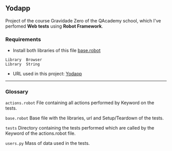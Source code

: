## Yodapp

Project of the course Gravidade Zero of the QAcademy school, which I've perfomed **Web tests** using **Robot Framework**.

### [](https://github.com/wlaurentino/yodapp/blob/f360938f3fa683e6d0b5a96f054c7ca85b0e0b18/README.md)Requirements

-   Install both libraries of this file [base.robot](https://github.com/wlaurentino/yodapp/blob/f360938f3fa683e6d0b5a96f054c7ca85b0e0b18/resources/base.robot)

```
Library  Browser
Library  String

```

-   URL used in this project:  [Yodapp](https://yodapp-testing.vercel.app/)

----------

### [](https://github.com/wlaurentino/yodapp/blob/f360938f3fa683e6d0b5a96f054c7ca85b0e0b18/README.md)Glossary

`actions.robot`  File containing all actions performed by Keyword on the tests.

`base.robot`  Base file with the libraries, url and Setup/Teardown of the tests.

`tests`  Directory containing the tests performed which are called by the Keyword of the actions.robot file.

`users.py`  Mass of data used in the tests.

